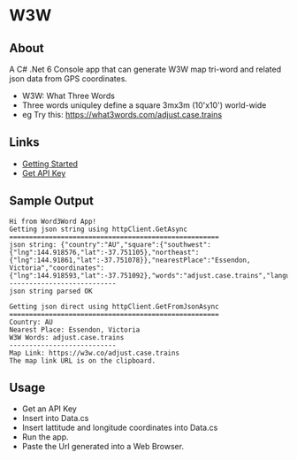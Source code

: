 # W3W

## About
A C# .Net 6 Console app that can generate W3W map tri-word and related json data from GPS coordinates.

- W3W: What Three Words
- Three words uniquley define a square 3mx3m (10'x10') world-wide
- eg Try this: https://what3words.com/adjust.case.trains

## Links
- [Getting Started](https://developer.what3words.com/public-api)
- [Get API Key](https://what3words.com/select-plan?referrer=/public-api)

## Sample Output

```
Hi from Word3Word App!
Getting json string using httpClient.GetAsync
=====================================================
json string: {"country":"AU","square":{"southwest":{"lng":144.918576,"lat":-37.751105},"northeast":{"lng":144.91861,"lat":-37.751078}},"nearestPlace":"Essendon, Victoria","coordinates":{"lng":144.918593,"lat":-37.751092},"words":"adjust.case.trains","language":"en","map":"https:\/\/w3w.co\/adjust.case.trains"}
---------------------------
json string parsed OK

Getting json direct using httpClient.GetFromJsonAsync
=====================================================
Country: AU
Nearest Place: Essendon, Victoria
W3W Words: adjust.case.trains
---------------------------
Map Link: https://w3w.co/adjust.case.trains
The map link URL is on the clipboard.
```

## Usage
- Get an API Key
- Insert into Data.cs
- Insert lattitude and longitude coordinates into Data.cs
- Run the app.
- Paste the Url generated into a Web Browser.


